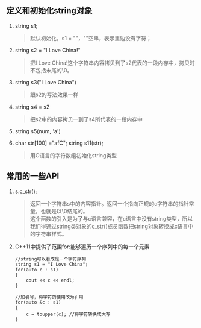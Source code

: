 ## 定义和初始化string对象
1. string s1;
   >默认初始化，s1 = ""，""空串，表示里边没有字符；
2. string s2 = "I Love China!" 
   >把I Love China!这个字符串内容拷贝到了s2代表的一段内存中，拷贝时不包括末尾的\0。
3. string s3("I Love China")
   >跟s2的写法效果一样
4. string s4 = s2
   >把s2中的内容拷贝一到了s4所代表的一段内存中
5. string s5(num, 'a')
   
6. char str[100] ="afC"; string s11(str);
   >用C语言的字符数组初始化string类型
   
## 常用的一些API
1. s.c_str();
   >返回一个字符串s中的内容指针。返回一个指向正规的c字符串的指针常量，也就是以\0结尾的。    
   > 这个函数的引入是为了与c语言兼容，在c语言中没有string类型，所以我们得通过string类对象的c_str()成员函数把string对象转换成c语言中的字符串样式。  
2. C++11中提供了范围for:能够遍历一个序列中的每一个元素
   ```
   //string可以看成是一个字符序列
   string s1 = "I Love China";
   for(auto c : s1)
   {
       cout << c << endl;
   }

   //加引号，将字符的使用改为引用
   for(auto &c : s1)
   {
       c = toupper(c); //将字符转换成大写
   }
   ```